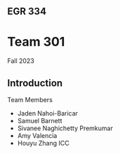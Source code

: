 EGR 334
---

# Team 301

Fall 2023

## Introduction

Team Members
* Jaden Nahoi-Baricar
* Samuel Barnett
* Sivanee Naghichetty Premkumar
* Amy Valencia
* Houyu Zhang
ICC
